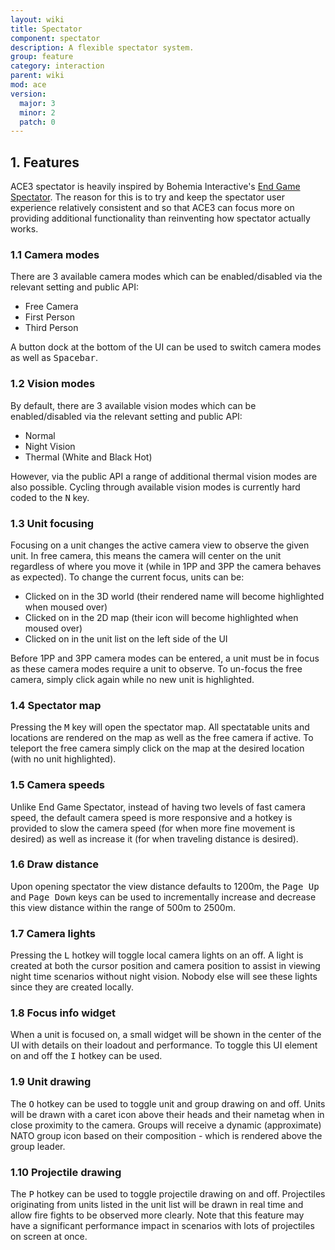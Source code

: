 ```yaml
---
layout: wiki
title: Spectator
component: spectator
description: A flexible spectator system.
group: feature
category: interaction
parent: wiki
mod: ace
version:
  major: 3
  minor: 2
  patch: 0
---
```


## 1. Features

ACE3 spectator is heavily inspired by Bohemia Interactive's [End Game Spectator](https://community.bistudio.com/wiki/EG_Spectator_Mode). The reason for this is to try and keep the spectator user experience relatively consistent and so that ACE3 can focus more on providing additional functionality than reinventing how spectator actually works.

### 1.1 Camera modes

There are 3 available camera modes which can be enabled/disabled via the relevant setting and public API:

- Free Camera
- First Person
- Third Person

A button dock at the bottom of the UI can be used to switch camera modes as well as <kbd>Spacebar</kbd>.

### 1.2 Vision modes

By default, there are 3 available vision modes which can be enabled/disabled via the relevant setting and public API:

- Normal
- Night Vision
- Thermal (White and Black Hot)

However, via the public API a range of additional thermal vision modes are also possible. Cycling through available vision modes is currently hard coded to the <kbd>N</kbd> key.

### 1.3 Unit focusing

Focusing on a unit changes the active camera view to observe the given unit. In free camera, this means the camera will center on the unit regardless of where you move it (while in 1PP and 3PP the camera behaves as expected). To change the current focus, units can be:

- Clicked on in the 3D world (their rendered name will become highlighted when moused over)
- Clicked on in the 2D map (their icon will become highlighted when moused over)
- Clicked on in the unit list on the left side of the UI

Before 1PP and 3PP camera modes can be entered, a unit must be in focus as these camera modes require a unit to observe. To un-focus the free camera, simply click again while no new unit is highlighted.

### 1.4 Spectator map

Pressing the <kbd>M</kbd> key will open the spectator map. All spectatable units and locations are rendered on the map as well as the free camera if active. To teleport the free camera simply click on the map at the desired location (with no unit highlighted).

### 1.5 Camera speeds

Unlike End Game Spectator, instead of having two levels of fast camera speed, the default camera speed is more responsive and a hotkey is provided to slow the camera speed (for when more fine movement is desired) as well as increase it (for when traveling distance is desired).

### 1.6 Draw distance

Upon opening spectator the view distance defaults to 1200m, the <kbd>Page Up</kbd> and <kbd>Page Down</kbd> keys can be used to incrementally increase and decrease this view distance within the range of 500m to 2500m.

### 1.7 Camera lights

Pressing the <kbd>L</kbd> hotkey will toggle local camera lights on an off. A light is created at both the cursor position and camera position to assist in viewing night time scenarios without night vision. Nobody else will see these lights since they are created locally.

### 1.8 Focus info widget

When a unit is focused on, a small widget will be shown in the center of the UI with details on their loadout and performance. To toggle this UI element on and off the <kbd>I</kbd> hotkey can be used.

### 1.9 Unit drawing

The <kbd>O</kbd> hotkey can be used to toggle unit and group drawing on and off. Units will be drawn with a caret icon above their heads and their nametag when in close proximity to the camera. Groups will receive a dynamic (approximate) NATO group icon based on their composition - which is rendered above the group leader.

### 1.10 Projectile drawing

The <kbd>P</kbd> hotkey can be used to toggle projectile drawing on and off. Projectiles originating from units listed in the unit list will be drawn in real time and allow fire fights to be observed more clearly. Note that this feature may have a significant performance impact in scenarios with lots of projectiles on screen at once.
